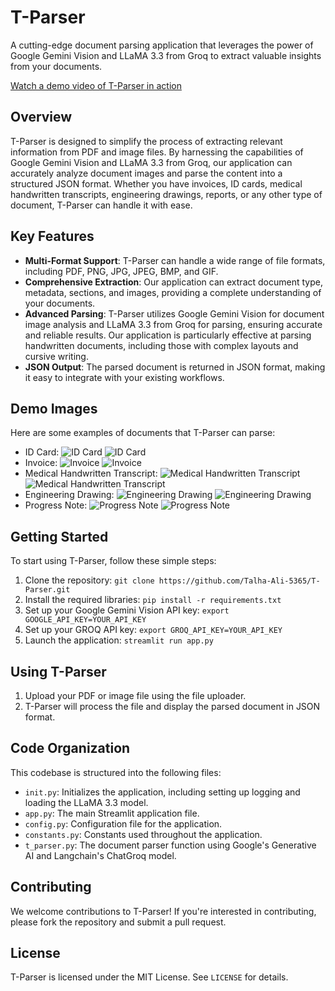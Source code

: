 
**T-Parser**
========================

A cutting-edge document parsing application that leverages the power of Google Gemini Vision and LLaMA 3.3 from Groq to extract valuable insights from your documents.

[Watch a demo video of T-Parser in action](https://youtu.be/3o7txPbc2aw)

**Overview**
------------

T-Parser is designed to simplify the process of extracting relevant information from PDF and image files. By harnessing the capabilities of Google Gemini Vision and LLaMA 3.3 from Groq, our application can accurately analyze document images and parse the content into a structured JSON format. Whether you have invoices, ID cards, medical handwritten transcripts, engineering drawings, reports, or any other type of document, T-Parser can handle it with ease.

**Key Features**
------------

*   **Multi-Format Support**: T-Parser can handle a wide range of file formats, including PDF, PNG, JPG, JPEG, BMP, and GIF.
*   **Comprehensive Extraction**: Our application can extract document type, metadata, sections, and images, providing a complete understanding of your documents.
*   **Advanced Parsing**: T-Parser utilizes Google Gemini Vision for document image analysis and LLaMA 3.3 from Groq for parsing, ensuring accurate and reliable results. Our application is particularly effective at parsing handwritten documents, including those with complex layouts and cursive writing.
*   **JSON Output**: The parsed document is returned in JSON format, making it easy to integrate with your existing workflows.

**Demo Images**
-------------

Here are some examples of documents that T-Parser can parse:

*   ID Card: ![ID Card](./images/Idcard.jpg) ![ID Card](./images/idcard.png)
*   Invoice: ![Invoice](./images/invoice.jpg) ![Invoice](./images/invoice.png)
*   Medical Handwritten Transcript: ![Medical Handwritten Transcript](./images/medical_org.png) ![Medical Handwritten Transcript](./images/medical.png)
*   Engineering Drawing: ![Engineering Drawing](./images/piston-drawing-62.jpg) ![Engineering Drawing](./images/piston.png)
*   Progress Note: ![Progress Note](./images/progress_note.jpg) ![Progress Note](./images/progress_note.png)


**Getting Started**
------------

To start using T-Parser, follow these simple steps:

1.  Clone the repository: `git clone https://github.com/Talha-Ali-5365/T-Parser.git`
2.  Install the required libraries: `pip install -r requirements.txt`
3.  Set up your Google Gemini Vision API key: `export GOOGLE_API_KEY=YOUR_API_KEY`
4.  Set up your GROQ API key: `export GROQ_API_KEY=YOUR_API_KEY`
5.  Launch the application: `streamlit run app.py`

**Using T-Parser**
-----

1.  Upload your PDF or image file using the file uploader.
2.  T-Parser will process the file and display the parsed document in JSON format.

**Code Organization**
-----------------

This codebase is structured into the following files:

*   `init.py`: Initializes the application, including setting up logging and loading the LLaMA 3.3 model.
*   `app.py`: The main Streamlit application file.
*   `config.py`: Configuration file for the application.
*   `constants.py`: Constants used throughout the application.
*   `t_parser.py`: The document parser function using Google's Generative AI and Langchain's ChatGroq model.

**Contributing**
------------

We welcome contributions to T-Parser! If you're interested in contributing, please fork the repository and submit a pull request.

**License**
-------

T-Parser is licensed under the MIT License. See `LICENSE` for details.